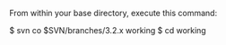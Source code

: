 
From within your base directory, execute this command: 

  $ svn co $SVN/branches/3.2.x working
  $ cd working

